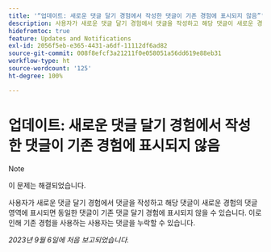```yaml
---
title: '“업데이트: 새로운 댓글 달기 경험에서 작성한 댓글이 기존 경험에 표시되지 않음”'
description: 사용자가 새로운 댓글 달기 경험에서 댓글을 작성하고 해당 댓글이 새로운 경험의 댓글 영역에 표시되면 동일한 댓글이 기존 댓글 달기 경험에 표시되지 않을 수 있습니다. 이로 인해 기존 경험을 사용하는 사용자는 댓글을 누락할 수 있습니다.
hidefromtoc: true
feature: Updates and Notifications
exl-id: 2056f5eb-e365-4431-a6df-11112df6ad82
source-git-commit: 008f8efcf3a21211f0e058051a56dd619e88eb31
workflow-type: ht
source-wordcount: '125'
ht-degree: 100%

---
```


# 업데이트: 새로운 댓글 달기 경험에서 작성한 댓글이 기존 경험에 표시되지 않음

>[!NOTE]
>
>이 문제는 해결되었습니다.

사용자가 새로운 댓글 달기 경험에서 댓글을 작성하고 해당 댓글이 새로운 경험의 댓글 영역에 표시되면 동일한 댓글이 기존 댓글 달기 경험에 표시되지 않을 수 있습니다. 이로 인해 기존 경험을 사용하는 사용자는 댓글을 누락할 수 있습니다.

_2023년 9월 6일에 처음 보고되었습니다._
